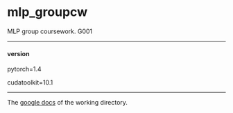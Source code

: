 # mlp_groupcw
MLP group coursework. G001

---
#### version
pytorch=1.4

cudatoolkit=10.1

___
The [google docs](https://docs.google.com/document/d/1GipBdnn0ptjp2Yq6sqYiyemQSM-Iv2Uz-mM2VBnUtik/edit?ts=5e2f64d3) of the working directory.